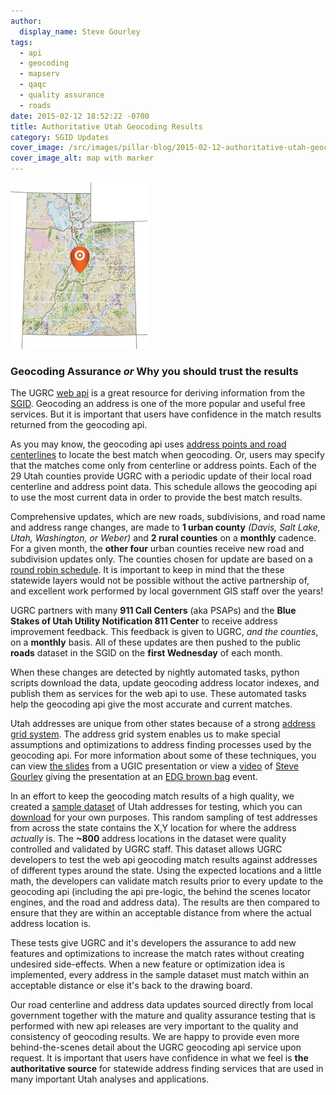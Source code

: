 ```yaml
---
author:
  display_name: Steve Gourley
tags:
  - api
  - geocoding
  - mapserv
  - qaqc
  - quality assurance
  - roads
date: 2015-02-12 18:52:22 -0700
title: Authoritative Utah Geocoding Results
category: SGID Updates
cover_image: /src/images/pillar-blog/2015-02-12-authoritative-utah-geocoding-results/authoritative_geocoding.png
cover_image_alt: map with marker
---
```


![map with marker](../../images/pillar-blog/2015-02-12-authoritative-utah-geocoding-results/authoritative_geocoding.png)

### Geocoding Assurance _or_ Why you should trust the results

The UGRC [web api](https://api.mapserv.utah.gov) is a great resource for deriving information from the [SGID](/products/sgid). Geocoding an address is one of the more popular and useful free services. But it is important that users have confidence in the match results returned from the geocoding api.

As you may know, the geocoding api uses [address points and road centerlines](https://api.mapserv.utah.gov#geocoding) to locate the best match when geocoding. Or, users may specify that the matches come only from centerline or address points. Each of the 29 Utah counties provide UGRC with a periodic update of their local road centerline and address point data. This schedule allows the geocoding api to use the most current data in order to provide the best match results.

Comprehensive updates, which are new roads, subdivisions, and road name and address range changes, are made to **1 urban county** _(Davis, Salt Lake, Utah, Washington, or Weber)_ and **2 rural counties** on a **monthly** cadence. For a given month, the **other four** urban counties receive new road and subdivision updates only. The counties chosen for update are based on a [round robin schedule](https://docs.google.com/spreadsheet/ccc?key=0Aj18jufMWioidENRNDhPb3VtRTFGamJfYzlPal9TNmc&usp=sharing). It is important to keep in mind that the these statewide layers would not be possible without the active partnership of, and excellent work performed by local government GIS staff over the years!

UGRC partners with many **911 Call Centers** (aka PSAPs) and the **Blue Stakes of Utah Utility Notification 811 Center** to receive address improvement feedback. This feedback is given to UGRC, _and the counties_, on a **monthly** basis. All of these updates are then pushed to the public **roads** dataset in the SGID on the **first Wednesday** of each month.

When these changes are detected by nightly automated tasks, python scripts download the data, update geocoding address locator indexes, and publish them as services for the web api to use. These automated tasks help the geocoding api give the most accurate and current matches.

Utah addresses are unique from other states because of a strong [address grid system](http://www.exploreutah.com/GettingAround/Navigating_Utahs_Streets.shtml). The address grid system enables us to make special assumptions and optimizations to address finding processes used by the geocoding api. For more information about some of these techniques, you can view [the slides](https://steveoh.github.io/Presentations/2014/UGIC/#0) from a UGIC presentation or view a [video](https://www.youtube.com/watch?v=BHhQxxXy6bo) of [Steve Gourley](https://twitter.com/steve_ugrc) giving the presentation at an [EDG brown bag](https://www.youtube.com/user/UtahDTS) event.

In an effort to keep the geocoding match results of a high quality, we created a [sample dataset](https://github.com/agrc/AddressAssurance) of Utah addresses for testing, which you can [download](https://github.com/agrc/AddressAssurance/blob/master/GCTestAddresses.gdb.zip?raw=true) for your own purposes. This random sampling of test addresses from across the state contains the X,Y location for where the address _actually_ is. The **~800** address locations in the dataset were quality controlled and validated by UGRC staff. This dataset allows UGRC developers to test the web api geocoding match results against addresses of different types around the state. Using the expected locations and a little math, the developers can validate match results prior to every update to the geocoding api (including the api pre-logic, the behind the scenes locator engines, and the road and address data). The results are then compared to ensure that they are within an acceptable distance from where the actual address location is.

These tests give UGRC and it's developers the assurance to add new features and optimizations to increase the match rates without creating undesired side-effects. When a new feature or optimization idea is implemented, every address in the sample dataset must match within an acceptable distance or else it's back to the drawing board.

Our road centerline and address data updates sourced directly from local government together with the mature and quality assurance testing that is performed with new api releases are very important to the quality and consistency of geocoding results. We are happy to provide even more behind-the-scenes detail about the UGRC geocoding api service upon request. It is important that users have confidence in what we feel is **the authoritative source** for statewide address finding services that are used in many important Utah analyses and applications.
